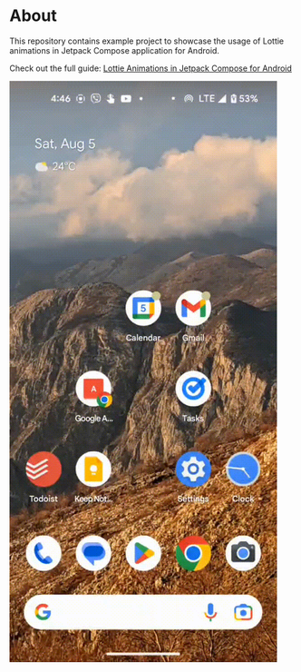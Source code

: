 # About
This repository contains example project to showcase the usage of Lottie animations in Jetpack Compose application for Android.

Check out the full guide: [Lottie Animations in Jetpack Compose for Android](https://medium.com/@v_ignatyev/lottie-animations-in-jetpack-compose-for-android-5fdb2534220f)

![alt text](https://github.com/vladignatyev/lottie-animations-jetpack-compose-example/blob/main/preview-of-result-lottifiles-animation.gif?raw=true)
